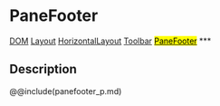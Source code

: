 # PaneFooter
<span class="inheritance">
<a href="#Documentation/core/dom">DOM</a>
<a class="inheritance" href="#Documentation/elements/layout/layout">Layout</a>
<a class="inheritance" href="#Documentation/elements/layout/horizontallayout">HorizontalLayout</a>
<a class="inheritance" href="#Documentation/elements/toolbar">Toolbar</a>
<a class="inheritance" href="#Documentation/elements/pane/panefooter"><mark>PaneFooter</mark></a>
</span>
***

## Description

@@include(panefooter_p.md)